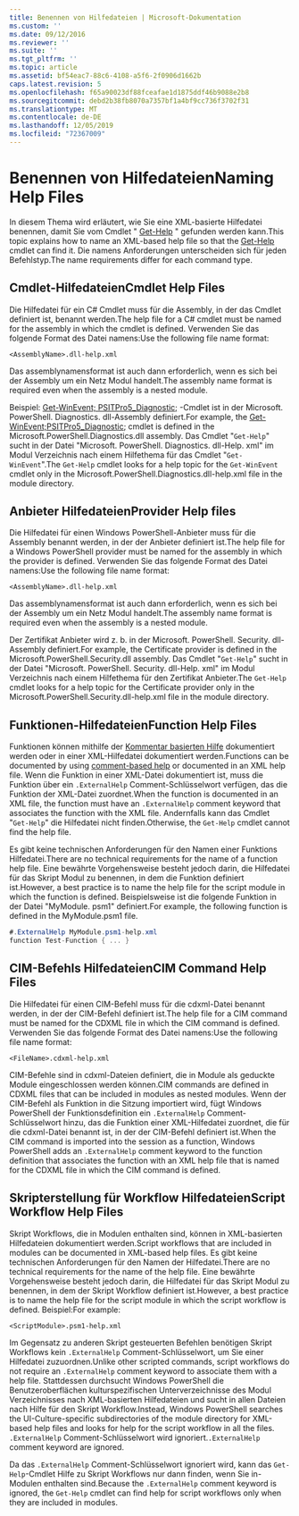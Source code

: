 ```yaml
---
title: Benennen von Hilfedateien | Microsoft-Dokumentation
ms.custom: ''
ms.date: 09/12/2016
ms.reviewer: ''
ms.suite: ''
ms.tgt_pltfrm: ''
ms.topic: article
ms.assetid: bf54eac7-88c6-4108-a5f6-2f0906d1662b
caps.latest.revision: 5
ms.openlocfilehash: f65a90023df88fceafae1d1875ddf46b9088e2b8
ms.sourcegitcommit: debd2b38fb8070a7357bf1a4bf9cc736f3702f31
ms.translationtype: MT
ms.contentlocale: de-DE
ms.lasthandoff: 12/05/2019
ms.locfileid: "72367009"
---
```

# <a name="naming-help-files"></a><span data-ttu-id="03b93-102">Benennen von Hilfedateien</span><span class="sxs-lookup"><span data-stu-id="03b93-102">Naming Help Files</span></span>

<span data-ttu-id="03b93-103">In diesem Thema wird erläutert, wie Sie eine XML-basierte Hilfedatei benennen, damit Sie vom Cmdlet " [Get-Help](/powershell/module/Microsoft.PowerShell.Core/Get-Help) " gefunden werden kann.</span><span class="sxs-lookup"><span data-stu-id="03b93-103">This topic explains how to name an XML-based help file so that the [Get-Help](/powershell/module/Microsoft.PowerShell.Core/Get-Help) cmdlet can find it.</span></span> <span data-ttu-id="03b93-104">Die namens Anforderungen unterscheiden sich für jeden Befehlstyp.</span><span class="sxs-lookup"><span data-stu-id="03b93-104">The name requirements differ for each command type.</span></span>

## <a name="cmdlet-help-files"></a><span data-ttu-id="03b93-105">Cmdlet-Hilfedateien</span><span class="sxs-lookup"><span data-stu-id="03b93-105">Cmdlet Help Files</span></span>

<span data-ttu-id="03b93-106">Die Hilfedatei für ein C# Cmdlet muss für die Assembly, in der das Cmdlet definiert ist, benannt werden.</span><span class="sxs-lookup"><span data-stu-id="03b93-106">The help file for a C# cmdlet must be named for the assembly in which the cmdlet is defined.</span></span> <span data-ttu-id="03b93-107">Verwenden Sie das folgende Format des Datei namens:</span><span class="sxs-lookup"><span data-stu-id="03b93-107">Use the following file name format:</span></span>

```
<AssemblyName>.dll-help.xml
```

<span data-ttu-id="03b93-108">Das assemblynamensformat ist auch dann erforderlich, wenn es sich bei der Assembly um ein Netz Modul handelt.</span><span class="sxs-lookup"><span data-stu-id="03b93-108">The assembly name format is required even when the assembly is a nested module.</span></span>

<span data-ttu-id="03b93-109">Beispiel: [Get-WinEvent; PSITPro5_Diagnostic;](/powershell/module/Microsoft.PowerShell.Diagnostics/Get-WinEvent) -Cmdlet ist in der Microsoft. PowerShell. Diagnostics. dll-Assembly definiert.</span><span class="sxs-lookup"><span data-stu-id="03b93-109">For example, the [Get-WinEvent;PSITPro5_Diagnostic;](/powershell/module/Microsoft.PowerShell.Diagnostics/Get-WinEvent) cmdlet is defined in the Microsoft.PowerShell.Diagnostics.dll assembly.</span></span> <span data-ttu-id="03b93-110">Das Cmdlet "`Get-Help`" sucht in der Datei "Microsoft. PowerShell. Diagnostics. dll-Help. xml" im Modul Verzeichnis nach einem Hilfethema für das Cmdlet "`Get-WinEvent`".</span><span class="sxs-lookup"><span data-stu-id="03b93-110">The `Get-Help` cmdlet looks for a help topic for the `Get-WinEvent` cmdlet only in the Microsoft.PowerShell.Diagnostics.dll-help.xml file in the module directory.</span></span>

## <a name="provider-help-files"></a><span data-ttu-id="03b93-111">Anbieter Hilfedateien</span><span class="sxs-lookup"><span data-stu-id="03b93-111">Provider Help files</span></span>

<span data-ttu-id="03b93-112">Die Hilfedatei für einen Windows PowerShell-Anbieter muss für die Assembly benannt werden, in der der Anbieter definiert ist.</span><span class="sxs-lookup"><span data-stu-id="03b93-112">The help file for a Windows PowerShell provider must be named for the assembly in which the provider is defined.</span></span> <span data-ttu-id="03b93-113">Verwenden Sie das folgende Format des Datei namens:</span><span class="sxs-lookup"><span data-stu-id="03b93-113">Use the following file name format:</span></span>

```
<AssemblyName>.dll-help.xml
```

<span data-ttu-id="03b93-114">Das assemblynamensformat ist auch dann erforderlich, wenn es sich bei der Assembly um ein Netz Modul handelt.</span><span class="sxs-lookup"><span data-stu-id="03b93-114">The assembly name format is required even when the assembly is a nested module.</span></span>

<span data-ttu-id="03b93-115">Der Zertifikat Anbieter wird z. b. in der Microsoft. PowerShell. Security. dll-Assembly definiert.</span><span class="sxs-lookup"><span data-stu-id="03b93-115">For example, the Certificate provider is defined in the Microsoft.PowerShell.Security.dll assembly.</span></span> <span data-ttu-id="03b93-116">Das Cmdlet "`Get-Help`" sucht in der Datei "Microsoft. PowerShell. Security. dll-Help. xml" im Modul Verzeichnis nach einem Hilfethema für den Zertifikat Anbieter.</span><span class="sxs-lookup"><span data-stu-id="03b93-116">The `Get-Help` cmdlet looks for a help topic for the Certificate provider only in the Microsoft.PowerShell.Security.dll-help.xml file in the module directory.</span></span>

## <a name="function-help-files"></a><span data-ttu-id="03b93-117">Funktionen-Hilfedateien</span><span class="sxs-lookup"><span data-stu-id="03b93-117">Function Help Files</span></span>

<span data-ttu-id="03b93-118">Funktionen können mithilfe der [Kommentar basierten Hilfe](/powershell/module/microsoft.powershell.core/about/about_comment_based_help) dokumentiert werden oder in einer XML-Hilfedatei dokumentiert werden.</span><span class="sxs-lookup"><span data-stu-id="03b93-118">Functions can be documented by using [comment-based help](/powershell/module/microsoft.powershell.core/about/about_comment_based_help) or documented in an XML help file.</span></span> <span data-ttu-id="03b93-119">Wenn die Funktion in einer XML-Datei dokumentiert ist, muss die Funktion über ein `.ExternalHelp` Comment-Schlüsselwort verfügen, das die Funktion der XML-Datei zuordnet.</span><span class="sxs-lookup"><span data-stu-id="03b93-119">When the function is documented in an XML file, the function must have an `.ExternalHelp` comment keyword that associates the function with the XML file.</span></span> <span data-ttu-id="03b93-120">Andernfalls kann das Cmdlet "`Get-Help`" die Hilfedatei nicht finden.</span><span class="sxs-lookup"><span data-stu-id="03b93-120">Otherwise, the `Get-Help` cmdlet cannot find the help file.</span></span>

<span data-ttu-id="03b93-121">Es gibt keine technischen Anforderungen für den Namen einer Funktions Hilfedatei.</span><span class="sxs-lookup"><span data-stu-id="03b93-121">There are no technical requirements for the name of a function help file.</span></span> <span data-ttu-id="03b93-122">Eine bewährte Vorgehensweise besteht jedoch darin, die Hilfedatei für das Skript Modul zu benennen, in dem die Funktion definiert ist.</span><span class="sxs-lookup"><span data-stu-id="03b93-122">However, a best practice is to name the help file for the script module in which the function is defined.</span></span> <span data-ttu-id="03b93-123">Beispielsweise ist die folgende Funktion in der Datei "MyModule. psm1" definiert.</span><span class="sxs-lookup"><span data-stu-id="03b93-123">For example, the following function is defined in the MyModule.psm1 file.</span></span>

```csharp
#.ExternalHelp MyModule.psm1-help.xml
function Test-Function { ... }
```

## <a name="cim-command-help-files"></a><span data-ttu-id="03b93-124">CIM-Befehls Hilfedateien</span><span class="sxs-lookup"><span data-stu-id="03b93-124">CIM Command Help Files</span></span>

<span data-ttu-id="03b93-125">Die Hilfedatei für einen CIM-Befehl muss für die cdxml-Datei benannt werden, in der der CIM-Befehl definiert ist.</span><span class="sxs-lookup"><span data-stu-id="03b93-125">The help file for a CIM command must be named for the CDXML file in which the CIM command is defined.</span></span> <span data-ttu-id="03b93-126">Verwenden Sie das folgende Format des Datei namens:</span><span class="sxs-lookup"><span data-stu-id="03b93-126">Use the following file name format:</span></span>

```
<FileName>.cdxml-help.xml
```

<span data-ttu-id="03b93-127">CIM-Befehle sind in cdxml-Dateien definiert, die in Module als geduckte Module eingeschlossen werden können.</span><span class="sxs-lookup"><span data-stu-id="03b93-127">CIM commands are defined in CDXML files that can be included in modules as nested modules.</span></span> <span data-ttu-id="03b93-128">Wenn der CIM-Befehl als Funktion in die Sitzung importiert wird, fügt Windows PowerShell der Funktionsdefinition ein `.ExternalHelp` Comment-Schlüsselwort hinzu, das die Funktion einer XML-Hilfedatei zuordnet, die für die cdxml-Datei benannt ist, in der der CIM-Befehl definiert ist.</span><span class="sxs-lookup"><span data-stu-id="03b93-128">When the CIM command is imported into the session as a function, Windows PowerShell adds an `.ExternalHelp` comment keyword to the function definition that associates the function with an XML help file that is named for the CDXML file in which the CIM command is defined.</span></span>

## <a name="script-workflow-help-files"></a><span data-ttu-id="03b93-129">Skripterstellung für Workflow Hilfedateien</span><span class="sxs-lookup"><span data-stu-id="03b93-129">Script Workflow Help Files</span></span>

<span data-ttu-id="03b93-130">Skript Workflows, die in Modulen enthalten sind, können in XML-basierten Hilfedateien dokumentiert werden.</span><span class="sxs-lookup"><span data-stu-id="03b93-130">Script workflows that are included in modules can be documented in XML-based help files.</span></span> <span data-ttu-id="03b93-131">Es gibt keine technischen Anforderungen für den Namen der Hilfedatei.</span><span class="sxs-lookup"><span data-stu-id="03b93-131">There are no technical requirements for the name of the help file.</span></span> <span data-ttu-id="03b93-132">Eine bewährte Vorgehensweise besteht jedoch darin, die Hilfedatei für das Skript Modul zu benennen, in dem der Skript Workflow definiert ist.</span><span class="sxs-lookup"><span data-stu-id="03b93-132">However, a best practice is to name the help file for the script module in which the script workflow is defined.</span></span> <span data-ttu-id="03b93-133">Beispiel:</span><span class="sxs-lookup"><span data-stu-id="03b93-133">For example:</span></span>

```
<ScriptModule>.psm1-help.xml
```

<span data-ttu-id="03b93-134">Im Gegensatz zu anderen Skript gesteuerten Befehlen benötigen Skript Workflows kein `.ExternalHelp` Comment-Schlüsselwort, um Sie einer Hilfedatei zuzuordnen.</span><span class="sxs-lookup"><span data-stu-id="03b93-134">Unlike other scripted commands, script workflows do not require an `.ExternalHelp` comment keyword to associate them with a help file.</span></span> <span data-ttu-id="03b93-135">Stattdessen durchsucht Windows PowerShell die Benutzeroberflächen kulturspezifischen Unterverzeichnisse des Modul Verzeichnisses nach XML-basierten Hilfedateien und sucht in allen Dateien nach Hilfe für den Skript Workflow.</span><span class="sxs-lookup"><span data-stu-id="03b93-135">Instead, Windows PowerShell searches the UI-Culture-specific subdirectories of the module directory for XML-based help files and looks for help for the script workflow in all the files.</span></span> <span data-ttu-id="03b93-136">`.ExternalHelp` Comment-Schlüsselwort wird ignoriert.</span><span class="sxs-lookup"><span data-stu-id="03b93-136">`.ExternalHelp` comment keyword are ignored.</span></span>

<span data-ttu-id="03b93-137">Da das `.ExternalHelp` Comment-Schlüsselwort ignoriert wird, kann das `Get-Help`-Cmdlet Hilfe zu Skript Workflows nur dann finden, wenn Sie in-Modulen enthalten sind.</span><span class="sxs-lookup"><span data-stu-id="03b93-137">Because the `.ExternalHelp` comment keyword is ignored, the `Get-Help` cmdlet can find help for script workflows only when they are included in modules.</span></span>